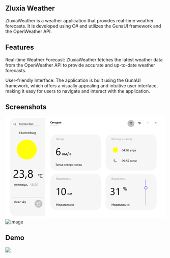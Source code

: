 ## Zluxia Weather

ZluxiaWeather is a weather application that provides real-time weather forecasts. It is developed using C# and utilizes the GunaUI framework and the OpenWeather API.

## Features
Real-time Weather Forecast: ZluxiaWeather fetches the latest weather data from the OpenWeather API to provide accurate and up-to-date weather forecasts.

User-friendly Interface: The application is built using the GunaUI framework, which offers a visually appealing and intuitive user interface, making it easy for users to navigate and interact with the application.

## Screenshots
<img width="1470" alt="image" src="https://github.com/zluxy/zluxiaweather/blob/main/Resources/screen.png">

<img width="1370" alt="image" src="https://github.com/zluxy/zluxiaweather/blob/main/iconsdemo1.png">

## Demo

<img src="https://github.com/zluxy/zluxiaweather/blob/main/screengif.gif" height="300"/></h1>
